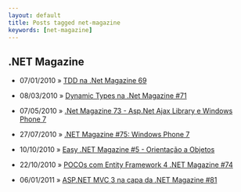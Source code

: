 ```yaml
---
layout: default
title: Posts tagged net-magazine
keywords: [net-magazine]
---
```

<h2 class="category">.NET Magazine</h2>
<ul class="posts">
<li>
<p>
<span class="date">07/01/2010</span> &raquo; 
<a href="/blog/tdd-na-net-magazine-69">TDD na .Net Magazine 69</a>
</p>
</li> 
<li>
<p>
<span class="date">08/03/2010</span> &raquo; 
<a href="/blog/dynamic-types-na-net-magazine-71">Dynamic Types na .Net Magazine #71</a>
</p>
</li> 
<li>
<p>
<span class="date">07/05/2010</span> &raquo; 
<a href="/blog/net-magazine-73-asp-net-ajax-library-e-windows-phone-7">.Net Magazine 73 - Asp.Net Ajax Library e Windows Phone 7</a>
</p>
</li> 
<li>
<p>
<span class="date">27/07/2010</span> &raquo; 
<a href="/blog/net-magazine-75-windows-phone-7">.NET Magazine #75: Windows Phone 7</a>
</p>
</li> 
<li>
<p>
<span class="date">10/10/2010</span> &raquo; 
<a href="/blog/easy-net-magazine-5-orientacao-a-objetos">Easy .NET Magazine #5 - Orientação a Objetos</a>
</p>
</li> 
<li>
<p>
<span class="date">22/10/2010</span> &raquo; 
<a href="/blog/pocos-com-entity-framework-4-passo-a-passo-net-magazine-74">POCOs com Entity Framework 4 .NET Magazine #74</a>
</p>
</li> 
<li>
<p>
<span class="date">06/01/2011</span> &raquo; 
<a href="/blog/asp-net-mvc-3-na-capa-da-net-magazine-81">ASP.NET MVC 3 na capa da .NET Magazine #81</a>
</p>
</li> 
</ul>
